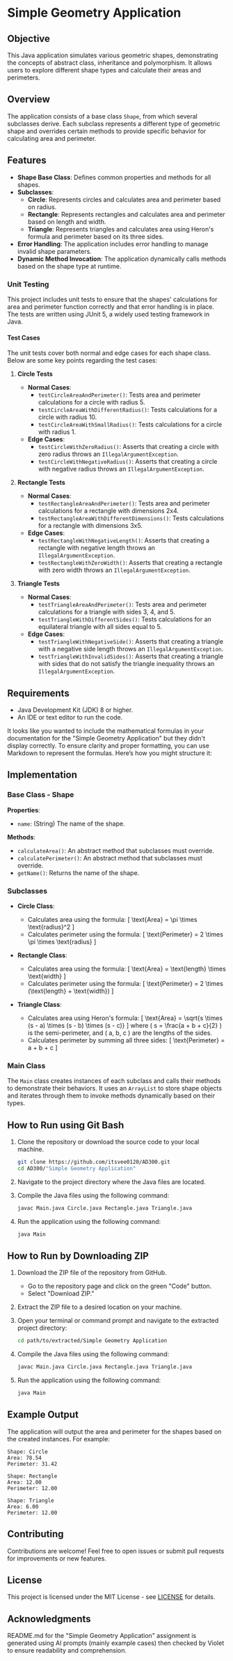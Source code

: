 
# Simple Geometry Application

## Objective
This Java application simulates various geometric shapes, demonstrating the concepts of abstract class, inheritance and polymorphism. It allows users to explore different shape types and calculate their areas and perimeters.

## Overview
The application consists of a base class `Shape`, from which several subclasses derive. Each subclass represents a different type of geometric shape and overrides certain methods to provide specific behavior for calculating area and perimeter.

## Features
- **Shape Base Class**: Defines common properties and methods for all shapes.
- **Subclasses**:
    - **Circle**: Represents circles and calculates area and perimeter based on radius.
    - **Rectangle**: Represents rectangles and calculates area and perimeter based on length and width.
    - **Triangle**: Represents triangles and calculates area using Heron's formula and perimeter based on its three sides.
- **Error Handling**: The application includes error handling to manage invalid shape parameters.
- **Dynamic Method Invocation**: The application dynamically calls methods based on the shape type at runtime.

### Unit Testing

This project includes unit tests to ensure that the shapes' calculations for area and perimeter function correctly and that error handling is in place. The tests are written using JUnit 5, a widely used testing framework in Java.

#### Test Cases

The unit tests cover both normal and edge cases for each shape class. Below are some key points regarding the test cases:

1. **Circle Tests**
    - **Normal Cases**:
        - `testCircleAreaAndPerimeter()`: Tests area and perimeter calculations for a circle with radius 5.
        - `testCircleAreaWithDifferentRadius()`: Tests calculations for a circle with radius 10.
        - `testCircleAreaWithSmallRadius()`: Tests calculations for a circle with radius 1.
    - **Edge Cases**:
        - `testCircleWithZeroRadius()`: Asserts that creating a circle with zero radius throws an `IllegalArgumentException`.
        - `testCircleWithNegativeRadius()`: Asserts that creating a circle with negative radius throws an `IllegalArgumentException`.


2. **Rectangle Tests**
    - **Normal Cases**:
        - `testRectangleAreaAndPerimeter()`: Tests area and perimeter calculations for a rectangle with dimensions 2x4.
        - `testRectangleAreaWithDifferentDimensions()`: Tests calculations for a rectangle with dimensions 3x5.
    - **Edge Cases**:
        - `testRectangleWithNegativeLength()`: Asserts that creating a rectangle with negative length throws an `IllegalArgumentException`.
        - `testRectangleWithZeroWidth()`: Asserts that creating a rectangle with zero width throws an `IllegalArgumentException`.


3. **Triangle Tests**
    - **Normal Cases**:
        - `testTriangleAreaAndPerimeter()`: Tests area and perimeter calculations for a triangle with sides 3, 4, and 5.
        - `testTriangleWithDifferentSides()`: Tests calculations for an equilateral triangle with all sides equal to 5.
    - **Edge Cases**:
        - `testTriangleWithNegativeSide()`: Asserts that creating a triangle with a negative side length throws an `IllegalArgumentException`.
        - `testTriangleWithInvalidSides()`: Asserts that creating a triangle with sides that do not satisfy the triangle inequality throws an `IllegalArgumentException`.
    

## Requirements
- Java Development Kit (JDK) 8 or higher.
- An IDE or text editor to run the code.

It looks like you wanted to include the mathematical formulas in your documentation for the "Simple Geometry Application" but they didn't display correctly. To ensure clarity and proper formatting, you can use Markdown to represent the formulas. Here’s how you might structure it:

## Implementation

### Base Class - Shape
**Properties**:
- `name`: (String) The name of the shape.

**Methods**:
- `calculateArea()`: An abstract method that subclasses must override.
- `calculatePerimeter()`: An abstract method that subclasses must override.
- `getName()`: Returns the name of the shape.

### Subclasses
- **Circle Class**:
    - Calculates area using the formula:
      \[
      \text{Area} = \pi \times \text{radius}^2
      \]
    - Calculates perimeter using the formula:
      \[
      \text{Perimeter} = 2 \times \pi \times \text{radius}
      \]

- **Rectangle Class**:
    - Calculates area using the formula:
      \[
      \text{Area} = \text{length} \times \text{width}
      \]
    - Calculates perimeter using the formula:
      \[
      \text{Perimeter} = 2 \times (\text{length} + \text{width})
      \]

- **Triangle Class**:
    - Calculates area using Heron's formula:
      \[
      \text{Area} = \sqrt{s \times (s - a) \times (s - b) \times (s - c)}
      \]
      where \( s = \frac{a + b + c}{2} \) is the semi-perimeter, and \( a, b, c \) are the lengths of the sides.
    - Calculates perimeter by summing all three sides:
      \[
      \text{Perimeter} = a + b + c
      \]

### Main Class
The `Main` class creates instances of each subclass and calls their methods to demonstrate their behaviors. It uses an `ArrayList` to store shape objects and iterates through them to invoke methods dynamically based on their types.


## How to Run using Git Bash
1. Clone the repository or download the source code to your local machine.

   ```bash
   git clone https://github.com/itsvee0120/AD300.git
   cd AD300/"Simple Geometry Application"
   ```

2. Navigate to the project directory where the Java files are located.

3. Compile the Java files using the following command:

   ```bash
   javac Main.java Circle.java Rectangle.java Triangle.java
   ```

4. Run the application using the following command:

   ```bash
   java Main
   ```

## How to Run by Downloading ZIP
1. Download the ZIP file of the repository from GitHub.

    - Go to the repository page and click on the green "Code" button.
    - Select "Download ZIP."

2. Extract the ZIP file to a desired location on your machine.

3. Open your terminal or command prompt and navigate to the extracted project directory:

   ```bash
   cd path/to/extracted/Simple Geometry Application
   ```

4. Compile the Java files using the following command:

   ```bash
   javac Main.java Circle.java Rectangle.java Triangle.java
   ```

5. Run the application using the following command:

   ```bash
   java Main
   ```

## Example Output
The application will output the area and perimeter for the shapes based on the created instances. For example:

```
Shape: Circle
Area: 78.54
Perimeter: 31.42

Shape: Rectangle
Area: 12.00
Perimeter: 12.00

Shape: Triangle
Area: 6.00
Perimeter: 12.00
```

## Contributing
Contributions are welcome! Feel free to open issues or submit pull requests for improvements or new features.

## License
This project is licensed under the MIT License - see [LICENSE](https://opensource.org/licenses/MIT) for details.

## Acknowledgments
README.md for the "Simple Geometry Application" assignment is generated using AI prompts (mainly example cases) then checked by Violet to ensure readability and comprehension.




